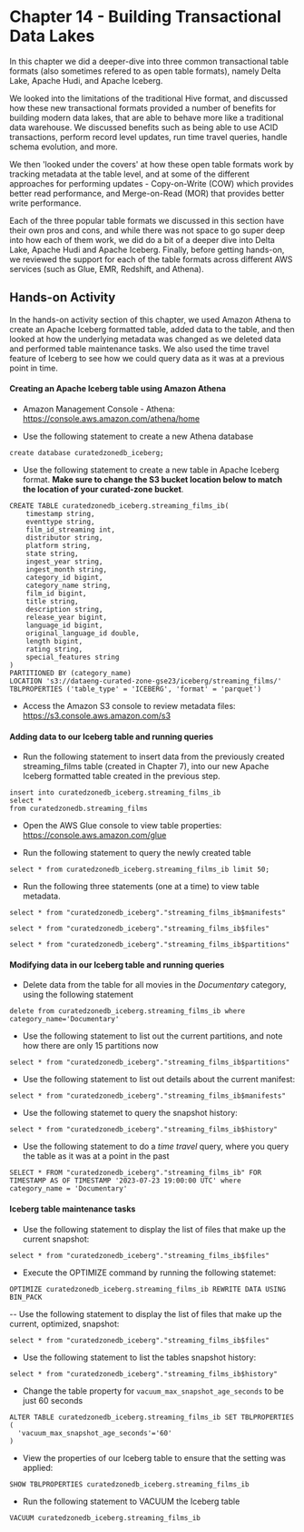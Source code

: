 # Chapter 14 - Building Transactional Data Lakes

In this chapter we did a deeper-dive into three common transactional table formats (also sometimes refered to as open table formats), namely Delta
Lake, Apache Hudi, and Apache Iceberg. 

We looked into the limitations of the traditional Hive format, and discussed how these new transactional formats provided a number of benefits for
building modern data lakes, that are able to behave more like a traditional data warehouse. We discussed benefits such as being able to use
ACID transactions, perform record level updates, run time travel queries, handle schema evolution, and more. 

We then 'looked under the covers' at how these open table formats work by tracking metadata at the table level, and at some of the different
approaches for performing updates - Copy-on-Write (COW) which provides better read performance, and Merge-on-Read (MOR) that provides better
write performance. 

Each of the three popular table formats we discussed in this section have their own pros and cons, and while there was not space to go super
deep into how each of them work, we did do a bit of a deeper dive into Delta Lake, Apache Hudi and Apache Iceberg. Finally, before getting hands-on,
we reviewed the support for each of the table formats across different AWS services (such as Glue, EMR, Redshift, and Athena). 

## Hands-on Activity
In the hands-on activity section of this chapter, we used Amazon Athena to create an Apache Iceberg formatted table, added data to the table,
and then looked at how the underlying metadata was changed as we deleted data and performed table maintenance tasks. We also used the time travel
feature of Iceberg to see how we could query data as it was at a previous point in time. 

#### Creating an Apache Iceberg table using Amazon Athena

- Amazon Management Console - Athena: https://console.aws.amazon.com/athena/home

- Use the following statement to create a new Athena database
```
create database curatedzonedb_iceberg;
```

- Use the following statement to create a new table in Apache Iceberg format. **Make sure to change the S3 bucket location below to
match the location of your curated-zone bucket**.
```
CREATE TABLE curatedzonedb_iceberg.streaming_films_ib(
	timestamp string,
	eventtype string,
	film_id_streaming int,
	distributor string,
	platform string,
	state string,
	ingest_year string,
	ingest_month string,
	category_id bigint,
	category_name string,
	film_id bigint,
	title string,
	description string,
	release_year bigint,
	language_id bigint,
	original_language_id double,
	length bigint,
	rating string,
	special_features string
)
PARTITIONED BY (category_name)
LOCATION 's3://dataeng-curated-zone-gse23/iceberg/streaming_films/'
TBLPROPERTIES ('table_type' = 'ICEBERG', 'format' = 'parquet')
```

- Access the Amazon S3 console to review metadata files: https://s3.console.aws.amazon.com/s3

#### Adding data to our Iceberg table and running queries

- Run the following statement to insert data from the previously created streaming_films table (created in Chapter 7), into our new
Apache Iceberg formatted table created in the previous step.
```
insert into curatedzonedb_iceberg.streaming_films_ib
select *
from curatedzonedb.streaming_films
```

- Open the AWS Glue console to view table properties: https://console.aws.amazon.com/glue

- Run the following statement to query the newly created table
```
select * from curatedzonedb_iceberg.streaming_films_ib limit 50;
```

- Run the following three statements (one at a time) to view table metadata.
```
select * from "curatedzonedb_iceberg"."streaming_films_ib$manifests"
```

```
select * from "curatedzonedb_iceberg"."streaming_films_ib$files"
```

```
select * from "curatedzonedb_iceberg"."streaming_films_ib$partitions"
```

#### Modifying data in our Iceberg table and running queries

- Delete data from the table for all movies in the *Documentary* category, using the following statement
```
delete from curatedzonedb_iceberg.streaming_films_ib where category_name='Documentary'
```

- Use the following statement to list out the current partitions, and note how there are only 15 partitions now
```
select * from "curatedzonedb_iceberg"."streaming_films_ib$partitions"
```

- Use the following statement to list out details about the current manifest:
```
select * from "curatedzonedb_iceberg"."streaming_films_ib$manifests"
```
- Use the following statemet to query the snapshot history:

```
select * from "curatedzonedb_iceberg"."streaming_films_ib$history"
```

- Use the following statement to do a *time travel* query, where you query the table as it was at a point in the past
```
SELECT * FROM "curatedzonedb_iceberg"."streaming_films_ib" FOR TIMESTAMP AS OF TIMESTAMP '2023-07-23 19:00:00 UTC' where category_name = 'Documentary'
```

#### Iceberg table maintenance tasks

- Use the following statement to display the list of files that make up the current snapshot:
```
select * from "curatedzonedb_iceberg"."streaming_films_ib$files"
```

- Execute the OPTIMIZE command by running the following statemet:
```
OPTIMIZE curatedzonedb_iceberg.streaming_films_ib REWRITE DATA USING BIN_PACK
```

-- Use the following statement to display the list of files that make up the current, optimized, snapshot:
```
select * from "curatedzonedb_iceberg"."streaming_films_ib$files"
```

- Use the following statement to list the tables snapshot history:
```
select * from "curatedzonedb_iceberg"."streaming_films_ib$history"
```

- Change the table property for `vacuum_max_snapshot_age_seconds` to be just 60 seconds

```
ALTER TABLE curatedzonedb_iceberg.streaming_films_ib SET TBLPROPERTIES (
  'vacuum_max_snapshot_age_seconds'='60'
)
```

- View the properties of our Iceberg table to ensure that the setting was applied:

```
SHOW TBLPROPERTIES curatedzonedb_iceberg.streaming_films_ib
```

- Run the following statement to VACUUM the Iceberg table

```
VACUUM curatedzonedb_iceberg.streaming_films_ib
```









